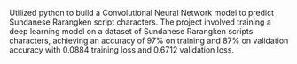 Utilized python to build a Convolutional Neural Network model to predict Sundanese Rarangken script characters. The project involved training a deep learning model on a dataset of Sundanese Rarangken scripts characters, achieving an accuracy of 97% on training and 87% on validation accuracy with 0.0884 training loss and 0.6712 validation loss.

